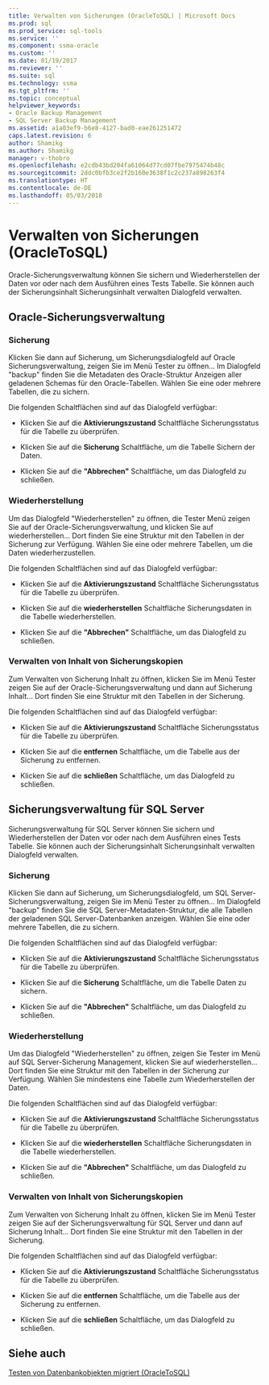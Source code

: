 ```yaml
---
title: Verwalten von Sicherungen (OracleToSQL) | Microsoft Docs
ms.prod: sql
ms.prod_service: sql-tools
ms.service: ''
ms.component: ssma-oracle
ms.custom: ''
ms.date: 01/19/2017
ms.reviewer: ''
ms.suite: sql
ms.technology: ssma
ms.tgt_pltfrm: ''
ms.topic: conceptual
helpviewer_keywords:
- Oracle Backup Management
- SQL Server Backup Management
ms.assetid: a1a03ef9-b6e8-4127-bad0-eae261251472
caps.latest.revision: 6
author: Shamikg
ms.author: Shamikg
manager: v-thobro
ms.openlocfilehash: e2cdb43bd204fa61064d77cd07fbe7975474b48c
ms.sourcegitcommit: 2ddc0bfb3ce2f2b160e3638f1c2c237a898263f4
ms.translationtype: HT
ms.contentlocale: de-DE
ms.lasthandoff: 05/03/2018
---
```

# <a name="managing-backups-oracletosql"></a>Verwalten von Sicherungen (OracleToSQL)
Oracle-Sicherungsverwaltung können Sie sichern und Wiederherstellen der Daten vor oder nach dem Ausführen eines Tests Tabelle. Sie können auch der Sicherungsinhalt Sicherungsinhalt verwalten Dialogfeld verwalten.  
  
## <a name="oracle-backup-management"></a>Oracle-Sicherungsverwaltung  
  
### <a name="backup"></a>Sicherung  
Klicken Sie dann auf Sicherung, um Sicherungsdialogfeld auf Oracle Sicherungsverwaltung, zeigen Sie im Menü Tester zu öffnen... Im Dialogfeld "backup" finden Sie die Metadaten des Oracle-Struktur Anzeigen aller geladenen Schemas für den Oracle-Tabellen. Wählen Sie eine oder mehrere Tabellen, die zu sichern.  
  
Die folgenden Schaltflächen sind auf das Dialogfeld verfügbar:  
  
-   Klicken Sie auf die **Aktivierungszustand** Schaltfläche Sicherungsstatus für die Tabelle zu überprüfen.  
  
-   Klicken Sie auf die **Sicherung** Schaltfläche, um die Tabelle Sichern der Daten.  
  
-   Klicken Sie auf die **"Abbrechen"** Schaltfläche, um das Dialogfeld zu schließen.  
  
### <a name="restore"></a>Wiederherstellung  
Um das Dialogfeld "Wiederherstellen" zu öffnen, die Tester Menü zeigen Sie auf der Oracle-Sicherungsverwaltung, und klicken Sie auf wiederherstellen... Dort finden Sie eine Struktur mit den Tabellen in der Sicherung zur Verfügung. Wählen Sie eine oder mehrere Tabellen, um die Daten wiederherzustellen.  
  
Die folgenden Schaltflächen sind auf das Dialogfeld verfügbar:  
  
-   Klicken Sie auf die **Aktivierungszustand** Schaltfläche Sicherungsstatus für die Tabelle zu überprüfen.  
  
-   Klicken Sie auf die **wiederherstellen** Schaltfläche Sicherungsdaten in die Tabelle wiederherstellen.  
  
-   Klicken Sie auf die **"Abbrechen"** Schaltfläche, um das Dialogfeld zu schließen.  
  
### <a name="managing-backup-contents"></a>Verwalten von Inhalt von Sicherungskopien  
Zum Verwalten von Sicherung Inhalt zu öffnen, klicken Sie im Menü Tester zeigen Sie auf der Oracle-Sicherungsverwaltung und dann auf Sicherung Inhalt... Dort finden Sie eine Struktur mit den Tabellen in der Sicherung.  
  
Die folgenden Schaltflächen sind auf das Dialogfeld verfügbar:  
  
-   Klicken Sie auf die **Aktivierungszustand** Schaltfläche Sicherungsstatus für die Tabelle zu überprüfen.  
  
-   Klicken Sie auf die **entfernen** Schaltfläche, um die Tabelle aus der Sicherung zu entfernen.  
  
-   Klicken Sie auf die **schließen** Schaltfläche, um das Dialogfeld zu schließen.  
  
## <a name="sql-server-backup-management"></a>Sicherungsverwaltung für SQL Server  
Sicherungsverwaltung für SQL Server können Sie sichern und Wiederherstellen der Daten vor oder nach dem Ausführen eines Tests Tabelle. Sie können auch der Sicherungsinhalt Sicherungsinhalt verwalten Dialogfeld verwalten.  
  
### <a name="backup"></a>Sicherung  
Klicken Sie dann auf Sicherung, um Sicherungsdialogfeld, um SQL Server-Sicherungsverwaltung, zeigen Sie im Menü Tester zu öffnen... Im Dialogfeld "backup" finden Sie die SQL Server-Metadaten-Struktur, die alle Tabellen der geladenen SQL Server-Datenbanken anzeigen. Wählen Sie eine oder mehrere Tabellen, die zu sichern.  
  
Die folgenden Schaltflächen sind auf das Dialogfeld verfügbar:  
  
-   Klicken Sie auf die **Aktivierungszustand** Schaltfläche Sicherungsstatus für die Tabelle zu überprüfen.  
  
-   Klicken Sie auf die **Sicherung** Schaltfläche, um die Tabelle Daten zu sichern.  
  
-   Klicken Sie auf die **"Abbrechen"** Schaltfläche, um das Dialogfeld zu schließen.  
  
### <a name="restore"></a>Wiederherstellung  
Um das Dialogfeld "Wiederherstellen" zu öffnen, zeigen Sie Tester im Menü auf SQL Server-Sicherung Management, klicken Sie auf wiederherstellen... Dort finden Sie eine Struktur mit den Tabellen in der Sicherung zur Verfügung. Wählen Sie mindestens eine Tabelle zum Wiederherstellen der Daten.  
  
Die folgenden Schaltflächen sind auf das Dialogfeld verfügbar:  
  
-   Klicken Sie auf die **Aktivierungszustand** Schaltfläche Sicherungsstatus für die Tabelle zu überprüfen.  
  
-   Klicken Sie auf die **wiederherstellen** Schaltfläche Sicherungsdaten in die Tabelle wiederherstellen.  
  
-   Klicken Sie auf die **"Abbrechen"** Schaltfläche, um das Dialogfeld zu schließen.  
  
### <a name="managing-backup-contents"></a>Verwalten von Inhalt von Sicherungskopien  
Zum Verwalten von Sicherung Inhalt zu öffnen, klicken Sie im Menü Tester zeigen Sie auf der Sicherungsverwaltung für SQL Server und dann auf Sicherung Inhalt... Dort finden Sie eine Struktur mit den Tabellen in der Sicherung.  
  
Die folgenden Schaltflächen sind auf das Dialogfeld verfügbar:  
  
-   Klicken Sie auf die **Aktivierungszustand** Schaltfläche Sicherungsstatus für die Tabelle zu überprüfen.  
  
-   Klicken Sie auf die **entfernen** Schaltfläche, um die Tabelle aus der Sicherung zu entfernen.  
  
-   Klicken Sie auf die **schließen** Schaltfläche, um das Dialogfeld zu schließen.  
  
## <a name="see-also"></a>Siehe auch  
[Testen von Datenbankobjekten migriert &#40;OracleToSQL&#41;](../../ssma/oracle/testing-migrated-database-objects-oracletosql.md)  
  

